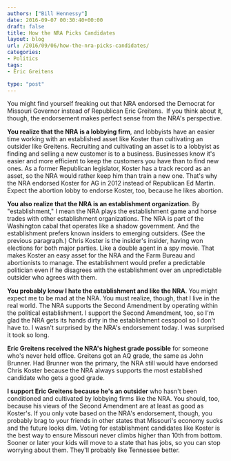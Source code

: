 ```yaml
---
authors: ["Bill Hennessy"]
date: 2016-09-07 00:30:40+00:00
draft: false
title: How the NRA Picks Candidates
layout: blog
url: /2016/09/06/how-the-nra-picks-candidates/
categories:
- Politics
tags:
- Eric Greitens

type: "post"
---
```


You might find yourself freaking out that NRA endorsed the Democrat for Missouri Governor instead of Republican Eric Greitens.  If you think about it, though, the endorsement makes perfect sense from the NRA's perspective.

**You realize that the NRA is a lobbying firm**, and lobbyists have an easier time working with an established asset like Koster than cultivating an outsider like Greitens. Recruiting and cultivating an asset is to a lobbyist as finding and selling a new customer is to a business. Businesses know it's easier and more efficient to keep the customers you have than to find new ones. As a former Republican legislator, Koster has a track record as an asset, so the NRA would rather keep him than train a new one. That's why the NRA endorsed Koster for AG in 2012 instead of Republican Ed Martin. Expect the abortion lobby to endorse Koster, too, because he likes abortion.

**You also realize that the NRA is an establishment organization**. By "establishment," I mean the NRA plays the establishment game and horse trades with other establishment organizations. The NRA is part of the Washington cabal that operates like a shadow government. And the establishment prefers known insiders to emerging outsiders. (See the previous paragraph.) Chris Koster is the insider's insider, having won elections for both major parties. Like a double agent in a spy movie. That makes Koster an easy asset for the NRA and the Farm Bureau and abortionists to manage. The establishment would prefer a predictable politician even if he disagrees with the establishment over an unpredictable outsider who agrees with them.

**You probably know I hate the establishment and like the NRA**. You might expect me to be mad at the NRA. You must realize, though, that I live in the real world. The NRA supports the Second Amendment by operating within the political establishment. I support the Second Amendment, too, so I'm glad the NRA gets its hands dirty in the establishment cesspool so I don't have to. I wasn't surprised by the NRA's endorsement today. I was surprised it took so long.

**Eric Greitens received the NRA's highest grade possible** for someone who's never held office. Greitens got an AQ grade, the same as John Brunner. Had Brunner won the primary, the NRA still would have endorsed Chris Koster because the NRA always supports the most established candidate who gets a good grade.

**I support Eric Greitens because he's an outsider** who hasn't been conditioned and cultivated by lobbying firms like the NRA. You should, too, because his views of the Second Amendment are at least as good as Koster's. If you only vote based on the NRA's endorsement, though, you probably brag to your friends in other states that Missouri's economy sucks and the future looks dim. Voting for establishment candidates like Koster is the best way to ensure Missouri never climbs higher than 10th from bottom. Sooner or later your kids will move to a state that has jobs, so you can stop worrying about them. They'll probably like Tennessee better.
